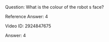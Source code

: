 Question: What is the colour of the robot s face?

Reference Answer: 4

Video ID: 2924847675

Answer: 4

